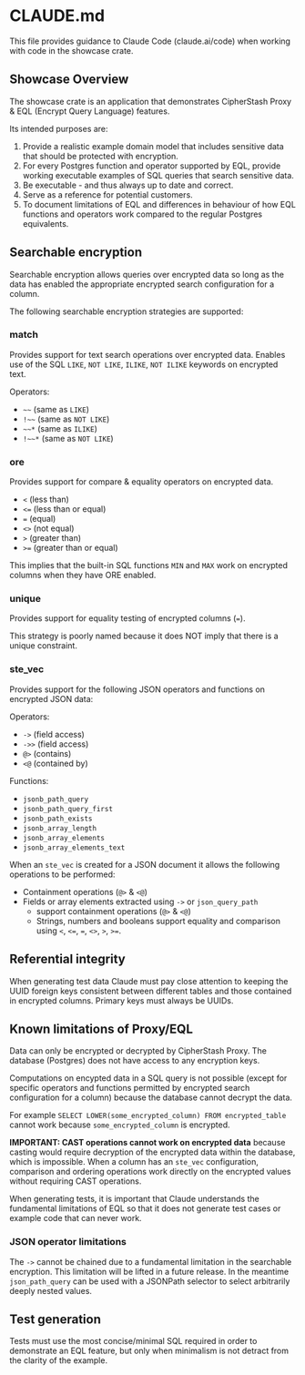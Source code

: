 # CLAUDE.md

This file provides guidance to Claude Code (claude.ai/code) when working with code in the showcase crate.

## Showcase Overview

The showcase crate is an application that demonstrates CipherStash Proxy & EQL (Encrypt Query Language) features.

Its intended purposes are:

1. Provide a realistic example domain model that includes sensitive data that should be protected with encryption.
2. For every Postgres function and operator supported by EQL, provide working executable examples of SQL queries that   search sensitive data.
3. Be executable - and thus always up to date and correct.
4. Serve as a reference for potential customers.
5. To document limitations of EQL and differences in behaviour of how EQL functions and operators work compared to the regular Postgres equivalents.

## Searchable encryption

Searchable encryption allows queries over encrypted data so long as the data has enabled the appropriate encrypted search configuration for a column.

The following searchable encryption strategies are supported:

### match

Provides support for text search operations over encrypted data. Enables use of the SQL `LIKE`, `NOT LIKE`, `ILIKE`, `NOT ILIKE` keywords on encrypted text.

Operators:

- `~~` (same as `LIKE`)
- `!~~` (same as `NOT LIKE`)
- `~~*` (same as `ILIKE`)
- `!~~*` (same as `NOT LIKE`)

### ore

Provides support for compare & equality operators on encrypted data.

- `<`  (less than)
- `<=` (less than or equal)
- `=`  (equal)
- `<>` (not equal)
- `>`  (greater than)
- `>=` (greater than or equal)

This implies that the built-in SQL functions `MIN` and `MAX` work on encrypted columns when they have ORE enabled.

### unique

Provides support for equality testing of encrypted columns (`=`).

This strategy is poorly named because it does NOT imply that there is a unique constraint.

### ste_vec

Provides support for the following JSON operators and functions on encrypted JSON data:

Operators:

- `->`  (field access)
- `->>` (field access)
- `@>`  (contains)
- `<@`  (contained by)

Functions:

- `jsonb_path_query`
- `jsonb_path_query_first`
- `jsonb_path_exists`
- `jsonb_array_length`
- `jsonb_array_elements`
- `jsonb_array_elements_text`

When an `ste_vec` is created for a JSON document it allows the following operations to be performed:

- Containment operations (`@>` & `<@`)
- Fields or array elements extracted using `->` or `json_query_path`
  - support containment operations (`@>` & `<@`)
  - Strings, numbers and booleans support equality and comparison using `<`, `<=`, `=`, `<>`, `>`, `>=`.

## Referential integrity

When generating test data Claude must pay close attention to keeping the UUID foreign keys consistent between different tables and those contained in encrypted columns. Primary keys must always be UUIDs.

## Known limitations of Proxy/EQL

Data can only be encrypted or decrypted by CipherStash Proxy. The database (Postgres) does not have access to any encryption keys.

Computations on encypted data in a SQL query is not possible (except for specific operators and functions permitted by encrypted search configuration for a column) because the database cannot decrypt the data.

For example `SELECT LOWER(some_encrypted_column) FROM encrypted_table` cannot work because `some_encrypted_column` is encrypted.

**IMPORTANT: CAST operations cannot work on encrypted data** because casting would require decryption of the encrypted data within the database, which is impossible. When a column has an `ste_vec` configuration, comparison and ordering operations work directly on the encrypted values without requiring CAST operations.

When generating tests, it is important that Claude understands the fundamental limitations of EQL so that it does not generate test cases or example code that can never work.

### JSON operator limitations

The `->` cannot be chained due to a fundamental limitation in the searchable encryption. This limitation will be lifted in a future release. In the meantime `json_path_query` can be used with a JSONPath selector to select arbitrarily deeply nested values.


## Test generation

Tests must use the most concise/minimal SQL required in order to demonstrate an EQL feature, but only when minimalism is not detract from the clarity of the example.